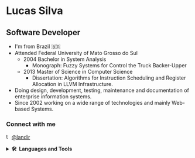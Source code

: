 # Lucas Silva

## Software Developer

- I'm from Brazil :brazil:
- Attended Federal University of Mato Grosso do Sul
  - 2004 Bachelor in System Analysis
    - Monograph: Fuzzy Systems for Control the Truck Backer-Upper
  - 2013 Master of Science in Computer Science
    - Dissertation: Algorithms for Instruction Scheduling and Register Allocation in LLVM Infrastructure.
- Doing design, development, testing, maintenance and documentation of enterprise information systems.
- Since 2002 working on a wide range of technologies and mainly Web-based Systems.


### Connect with me

<a href="https://twitter.com/landir" target="blank"><img src="https://twitter.com/favicon.ico" height="15" width="15" alt="twitter-icon"/>@landir</a>

<details>
  <summary><b>🛠️&nbsp;&nbsp;Languages&nbsp;and&nbsp;Tools&nbsp;</b></summary>
  <br/>
  <p align="left">
  <ul>
    <li>Java</li>
    <li>Spring Boot</li>
    <li>JavaScript</li>
    <li>ReactJS</li>
  </ul>
  </p>
</details>

